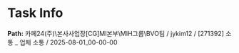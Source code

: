# Task Info

**Path:** 카페24(주)\본사사업장\[CG]MI본부\MIH그룹\BVO팀 / jykim12 / [271392] 소통 _ 업체 소통 / 2025-08-01_00-00-00

